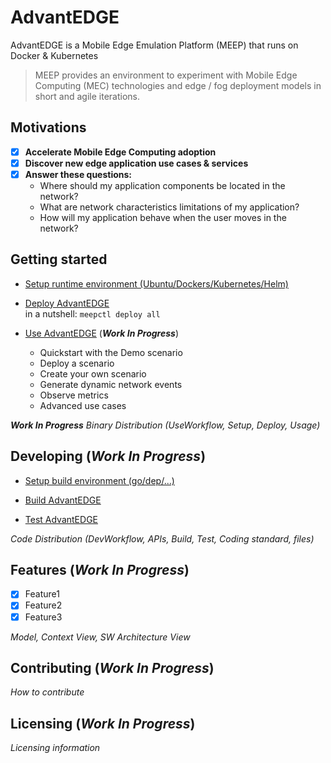 # AdvantEDGE
AdvantEDGE is a Mobile Edge Emulation Platform (MEEP) that runs on Docker & Kubernetes

> MEEP provides an environment to experiment with Mobile Edge Computing (MEC) technologies and edge / fog deployment models in short and agile iterations.

## Motivations
- [x] **Accelerate Mobile Edge Computing adoption**
- [x] **Discover new edge application use cases & services**
- [x] **Answer these questions:**
  * Where should my application components be located in the network?
  * What are network characteristics limitations of my application?
  * How will my application behave when the user moves in the network?

## Getting started
* [Setup runtime environment (Ubuntu/Dockers/Kubernetes/Helm)](docs/setup_runtime.md)

* [Deploy AdvantEDGE](docs/deploy.md)
<br/>in a nutshell:
  `
  meepctl deploy all
  `
* [Use AdvantEDGE](docs/use.md) (**_Work In Progress_**)
  * Quickstart with the Demo scenario
  * Deploy a scenario
  * Create your own scenario
  * Generate dynamic network events
  * Observe metrics
  * Advanced use cases

**_Work In Progress_**
_Binary Distribution (UseWorkflow, Setup, Deploy, Usage)_

## Developing (**_Work In Progress_**)
* [Setup build environment (go/dep/...)](docs/setup_build.md)

* [Build AdvantEDGE](docs/build.md)

* [Test AdvantEDGE](docs/test.md)

_Code Distribution (DevWorkflow, APIs, Build, Test, Coding standard, files)_

## Features (**_Work In Progress_**)
- [x] Feature1
- [x] Feature2
- [x] Feature3

_Model, Context View, SW Architecture View_
## Contributing (**_Work In Progress_**)
_How to contribute_
## Licensing (**_Work In Progress_**)
_Licensing information_
